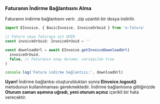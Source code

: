 ### Faturanın İndirme Bağlantısını Alma

Faturanın indirme bağlantısını verir. .zip uzantılı bir dosya indirilir.

```typescript
import EInvoice, { BasicInvoice, InvoiceOrUuid } from 'e-fatura'

// Fatura veya faturaya ait UUID
const invoiceOrUuid: InvoiceOrUuid = ''

const downloadUrl = await EInvoice.getInvoiceDownloadUrl(
  invoiceOrUuid,
  false, // Faturanın onay durumu: varsayılan true
)

console.log('Fatura indirme bağlantısı:', downloadUrl)
```

**Uyarı!** İndirme bağlantısı oluşturulduktan sonra **EInvoice.logout()** metodunun kullanılmaması gerekmektedir. İndirme bağlantısına gittiğinizde **Oturum zaman aşımına uğradı, yeni oturum açınız** içerikli bir hata verecektir.


